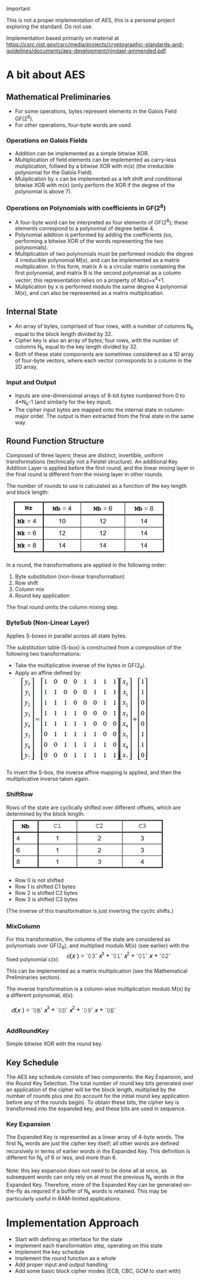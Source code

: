 > [!IMPORTANT]
> This is not a proper implementation of AES, this is a personal project exploring the standard. Do not use.


Implementation based primarily on material at https://csrc.nist.gov/csrc/media/projects/cryptographic-standards-and-guidelines/documents/aes-development/rijndael-ammended.pdf.



# A bit about AES

## Mathematical Preliminaries
- For some operations, bytes represent elements in the Galois Field GF(2<sup>8</sup>).
- For other operations, four-byte words are used.

### Operations on Galois Fields
- Addition can be implemented as a simple bitwise XOR.
- Multiplication of field elements can be implemented as carry-less muliplication, follwed by a bitwise XOR with m(x) (the irreducible polynomial for the Galois Field).
- Muliplication by x can be implemented as a left shift and conditional bitwise XOR with m(x) (only perform the XOR if the degree of the polynomial is above 7).

### Operations on Polynomials with coefficients in GF(2<sup>8</sup>)
- A four-byte word can be interpreted as four elements of GF(2<sup>8</sup>); these elements correspond to a polynomial of degree below 4.
- Polynomial addition is performed by adding the coefficients (so, performing a bitwise XOR of the words representing the two polynomials).
- Multiplication of two polynomials must be performed modulo the degree 4 irreducible polynomial M(x), and can be implemented as a matrix multiplication. In this form, matrix A is a circular matrix containing the first polynomial, and matrix B is the second polynomial as a column vector; this representation relies on a property of M(x)=x<sup>4</sup>+1.
- Muliplication by x is performed modulo the same degree 4 polynomial M(x), and can also be represented as a matrix multiplication.


## Internal State
- An array of bytes, comprised of four rows, with a number of columns N<sub>b</sub> equal to the block length divided by 32.
- Cipher key is also an array of bytes; four rows, with the number of columns N<sub>k</sub> equal to the key length divided by 32.
- Both of these state components are sometimes considered as a 1D array of four-byte vectors, where each vector corresponds to a column in the 2D array.

### Input and Output
- Inputs are one-dimensional arrays of 8-bit bytes numbered from 0 to 4*N<sub>b</sub>-1 (and similarly for the key input).
- The cipher input bytes are mapped onto the internal state in column-major order. The output is then extracted from the final state in the same way.


## Round Function Structure
Composed of three layers; these are distinct, invertible, uniform transformations (technically not a Feistel structure). An additional Key Addition Layer is applied before the first round, and the linear mixing layer in the final round is different from the mixing layer in other rounds.

The number of rounds to use is calculated as a function of the key length and block length:
![Table showing the number of rounds to use for each combination of key length and block length.](readme_images/Nr_table.png)

In a round, the transformations are applied in the following order:
1. Byte substitution (non-linear transformation)
2. Row shift
3. Column mix
4. Round key application

The final round omits the column mixing step.

### ByteSub (Non-Linear Layer)
Applies S-boxes in parallel across all state bytes.

The substitution table (S-box) is constructed from a composition of the following two transformations:
- Take the multiplicative inverse of the bytes in GF(2<sub>8</sub>).
- Apply an affine defined by:
![Matrix equation describing an affine transformation.](readme_images/bytesub_affine.png)

To invert the S-box, the inverse affine mapping is applied, and then the multiplicative inverse taken again.

### ShiftRow
Rows of the state are cyclically shifted over different offsets, which are determined by the block length:
![alt text](readme_images/shiftrow_shifts.png)
- Row 0 is not shifted
- Row 1 is shifted C1 bytes
- Row 2 is shifted C2 bytes
- Row 3 is shifted C3 bytes

(The inverse of this transformation is just inverting the cyclic shifts.)

### MixColumn
For this transformation, the columns of the state are considered as polynomials over GF(2<sub>8</sub>), and multiplied modulo M(x) (see earlier) with the fixed polynomial c(x):
![alt text](readme_images/mixcolumn_cx.png)

This can be implemented as a matrix multiplication (see the Mathematical Preliminaries section).

The inverse transformation is a column-wise multiplication modulo M(x) by a different polynomial, d(x):

![alt text](readme_images/mixcolumn_dx.png)

### AddRoundKey
Simple bitwise XOR with the round key.

## Key Schedule
The AES key schedule consists of two components: the Key Expansion, and the Round Key Selection. The total number of round key bits generated over an application of the cipher will be the block length, multiplied by the number of rounds plus one (to account for the initial round key application before any of the rounds begin). To obtain these bits, the cipher key is transformed into the expanded key, and these bits are used in sequence.

### Key Expansion
The Expanded Key is represented as a linear array of 4-byte words. The first N<sub>k</sub> words are just the cipher key itself; all other words are defined recursively in terms of earlier words in the Expanded Key. This definition is different for N<sub>k</sub> of 6 or less, and more than 6.

Note: this key expansion does not need to be done all at once, as subsequent words can only rely on at most the previous N<sub>k</sub> words in the Expanded Key. Therefore, more of the Expanded Key can be generated on-the-fly as requred if a buffer of N<sub>k</sub> words is retained. This may be particularly useful in RAM-limited applications.


# Implementation Approach
- Start with defining an interface for the state
- Implement each transformation step, operating on this state
- Implement the key schedule
- Implement the round function as a whole
- Add proper input and output handling
- Add some basic block cipher modes (ECB, CBC, GCM to start with)
